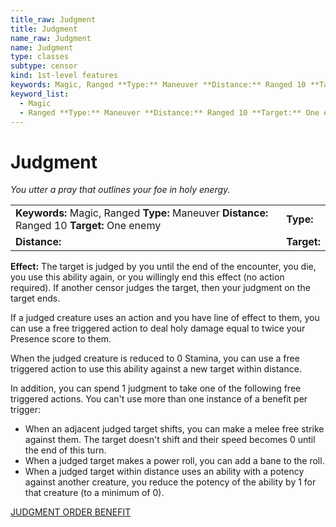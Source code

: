 ```yaml
---
title_raw: Judgment
title: Judgment
name_raw: Judgment
name: Judgment
type: classes
subtype: censor
kind: 1st-level features
keywords: Magic, Ranged **Type:** Maneuver **Distance:** Ranged 10 **Target:** One enemy
keyword_list:
  - Magic
  - Ranged **Type:** Maneuver **Distance:** Ranged 10 **Target:** One enemy
---
```


# Judgment

*You utter a pray that outlines your foe in holy energy.*

|                                                                                              |             |
| :------------------------------------------------------------------------------------------- | :---------- |
| **Keywords:** Magic, Ranged **Type:** Maneuver **Distance:** Ranged 10 **Target:** One enemy | **Type:**   |
| **Distance:**                                                                                | **Target:** |

**Effect:** The target is judged by you until the end of the encounter, you die, you use this ability again, or you willingly end this effect (no action required). If another censor judges the target, then your judgment on the target ends.

If a judged creature uses an action and you have line of effect to them, you can use a free triggered action to deal holy damage equal to twice your Presence score to them.

When the judged creature is reduced to 0 Stamina, you can use a free triggered action to use this ability against a new target within distance.

In addition, you can spend 1 judgment to take one of the following free triggered actions. You can't use more than one instance of a benefit per trigger:

- When an adjacent judged target shifts, you can make a melee free strike against them. The target doesn't shift and their speed becomes 0 until the end of this turn.
- When a judged target makes a power roll, you can add a bane to the roll.
- When a judged target within distance uses an ability with a potency against another creature, you reduce the potency of the ability by 1 for that creature (to a minimum of 0).

[JUDGMENT ORDER BENEFIT](./Judgment%20Order%20Benefit.md)
